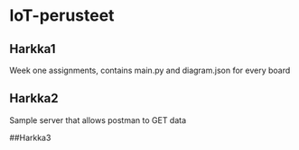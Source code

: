 # IoT-perusteet
## Harkka1 
Week one assignments, contains main.py and diagram.json for every board

## Harkka2
Sample server that allows postman to GET data

##Harkka3
